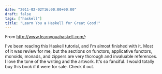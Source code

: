 ```yaml
---
date: "2011-02-02T16:00:00+00:00"
draft: false
tags: ["haskell"]
title: "Learn You a Haskell for Great Good!"
---
```

From http://www.learnyouahaskell.com/:

I've been reading this Haskell tutorial, and I'm almost finished with it. Most of it was review for me, but the sections on functors, applicative functors, monoids, monads, and zippers are very thorough and invaluable references. I love the tone of the writing and the artwork. It's so fanciful. I would totally buy this book if it were for sale. Check it out.

